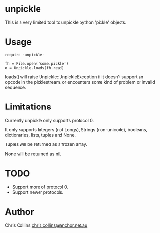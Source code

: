 # unpickle

This is a very limited tool to unpickle python 'pickle' objects.

# Usage

    require 'unpickle'
    
    fh = File.open('some.pickle')
    o = Unpickle.loads(fh.read)

loads() will raise Unpickle::UnpickleException if it doesn't support an
opcode in the picklestream, or encounters some kind of problem or invalid 
sequence.

# Limitations

Currently unpickle only supports protocol 0.

It only supports Integers (not Longs), Strings (non-unicode),
booleans, dictionaries, lists, tuples and None.

Tuples will be returned as a frozen array.

None will be returned as nil.

# TODO

 * Support more of protocol 0.
 * Support newer protocols.

# Author

Chris Collins <chris.collins@anchor.net.au>

